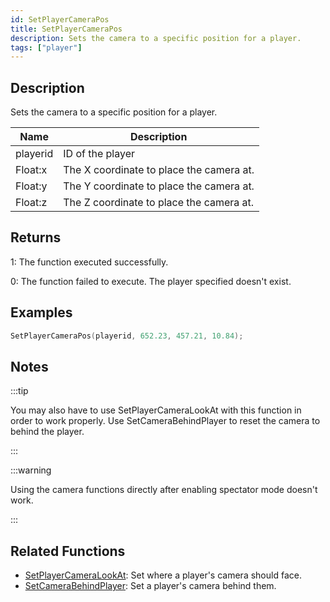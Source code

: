 ```yaml
---
id: SetPlayerCameraPos
title: SetPlayerCameraPos
description: Sets the camera to a specific position for a player.
tags: ["player"]
---
```


## Description

Sets the camera to a specific position for a player.

| Name     | Description                              |
| -------- | ---------------------------------------- |
| playerid | ID of the player                         |
| Float:x  | The X coordinate to place the camera at. |
| Float:y  | The Y coordinate to place the camera at. |
| Float:z  | The Z coordinate to place the camera at. |

## Returns

1: The function executed successfully.

0: The function failed to execute. The player specified doesn't exist.

## Examples

```c
SetPlayerCameraPos(playerid, 652.23, 457.21, 10.84);
```

## Notes

:::tip

You may also have to use SetPlayerCameraLookAt with this function in order to work properly.
Use SetCameraBehindPlayer to reset the camera to behind the player.

:::

:::warning

Using the camera functions directly after enabling spectator mode doesn't work.

:::

## Related Functions

- [SetPlayerCameraLookAt](../functions/SetPlayerCameraLookAt.md): Set where a player's camera should face.
- [SetCameraBehindPlayer](../functions/SetCameraBehindPlayer.md): Set a player's camera behind them.
